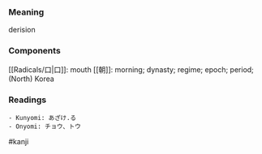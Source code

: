### Meaning

derision

### Components

[[Radicals/口|口]]: mouth [[朝]]: morning; dynasty; regime; epoch; period; (North) Korea

### Readings

```
- Kunyomi: あざけ.る
- Onyomi: チョウ、トウ
```

#kanji